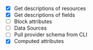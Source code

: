 - [x] Get descriptions of resources
- [x] Get descriptions of fields
- [ ] Block attributes
- [ ] Data Sources
- [ ] Pull provider schema from CLI
- [x] Computed attributes